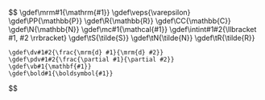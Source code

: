 <!-- Katex macros definitions -->
$$
    \gdef\mrm#1{\mathrm{#1}}
    \gdef\veps{\varepsilon}
    \gdef\PP{\mathbb{P}}
    \gdef\R{\mathbb{R}}
    \gdef\CC{\mathbb{C}}
    \gdef\N{\mathbb{N}}
    \gdef\mc#1{\mathcal{#1}}
    \gdef\intint#1#2{\llbracket #1, #2 \rrbracket}
    \gdef\tS{\tilde{S}}
    \gdef\tN{\tilde{N}}
    \gdef\tR{\tilde{R}}

    \gdef\dv#1#2{\frac{\mrm{d} #1}{\mrm{d} #2}}
    \gdef\pdv#1#2{\frac{\partial #1}{\partial #2}}
    \gdef\vb#1{\mathbf{#1}}
    \gdef\bold#1{\boldsymbol{#1}}
$$
